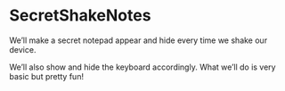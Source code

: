 SecretShakeNotes
================

 We’ll make a secret notepad appear and hide every time we shake our device. 
 
 We’ll also show and hide the keyboard accordingly. What we’ll do is very basic but pretty fun!
